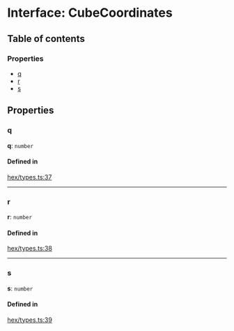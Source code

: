# Interface: CubeCoordinates

## Table of contents

### Properties

- [q](CubeCoordinates.md#q)
- [r](CubeCoordinates.md#r)
- [s](CubeCoordinates.md#s)

## Properties

### <a id="q" name="q"></a> q

 **q**: `number`

#### Defined in

[hex/types.ts:37](https://github.com/flauwekeul/honeycomb/blob/master/src/hex/types.ts#L37)

___

### <a id="r" name="r"></a> r

 **r**: `number`

#### Defined in

[hex/types.ts:38](https://github.com/flauwekeul/honeycomb/blob/master/src/hex/types.ts#L38)

___

### <a id="s" name="s"></a> s

 **s**: `number`

#### Defined in

[hex/types.ts:39](https://github.com/flauwekeul/honeycomb/blob/master/src/hex/types.ts#L39)
